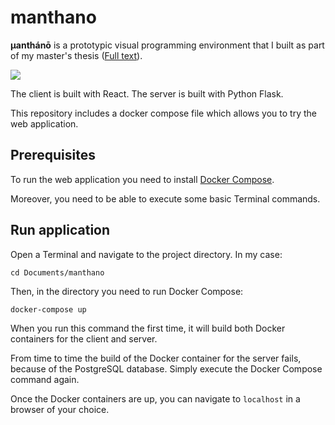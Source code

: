 # manthano

**µanthánō** is a prototypic visual programming environment that I built as part of my master's thesis ([Full text](https://www.researchgate.net/publication/337868874_An_Educational_Programming_Environment_for_Teaching_the_Principles_of_Machine_Learning_using_LEGO_MINDSTORMS)).

![](/manthano.gif)

The client is built with React. The server is built with Python Flask.

This repository includes a docker compose file which allows you to try the web application.

## Prerequisites

To run the web application you need to install [Docker Compose](https://docs.docker.com/compose/install/).

Moreover, you need to be able to execute some basic Terminal commands.

## Run application

Open a Terminal and navigate to the project directory. In my case:

```
cd Documents/manthano
```

Then, in the directory you need to run Docker Compose:

```
docker-compose up
```

When you run this command the first time, it will build both Docker containers for the client and server.

From time to time the build of the Docker container for the server fails, because of the PostgreSQL database. Simply execute the Docker Compose command again.

Once the Docker containers are up, you can navigate to `localhost` in a browser of your choice.

